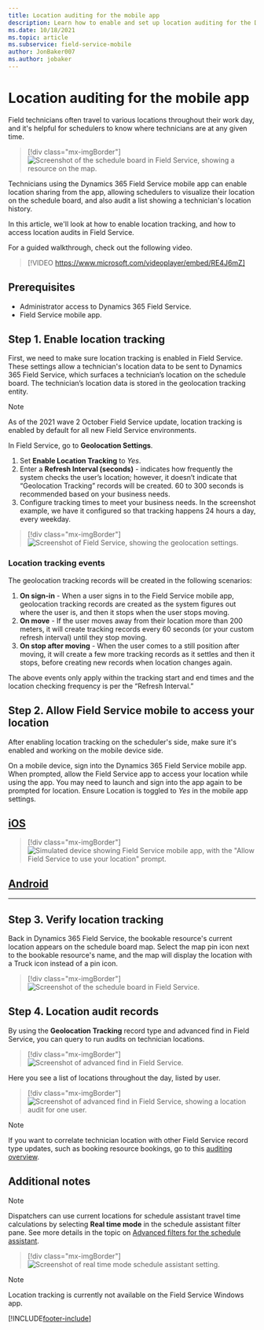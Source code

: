 ```yaml
---
title: Location auditing for the mobile app
description: Learn how to enable and set up location auditing for the Dynamics 365 Field Service mobile app.
ms.date: 10/18/2021
ms.topic: article
ms.subservice: field-service-mobile
author: JonBaker007
ms.author: jobaker
---
```


# Location auditing for the mobile app

Field technicians often travel to various locations throughout their work day, and it's helpful for schedulers to know where technicians are at any given time.

> [!div class="mx-imgBorder"]
> ![Screenshot of the schedule board in Field Service, showing a resource on the map.](./media/mobile-2020-location-auditing-schedule-board.png)

Technicians using the Dynamics 365 Field Service mobile app can enable location sharing from the app, allowing schedulers to visualize their location on the schedule board, and also audit a list showing a technician's location history.

In this article, we'll look at how to enable location tracking, and how to access location audits in Field Service.

For a guided walkthrough, check out the following video.

> [!VIDEO https://www.microsoft.com/videoplayer/embed/RE4J6mZ]

## Prerequisites

- Administrator access to Dynamics 365 Field Service.
- Field Service mobile app.

## Step 1. Enable location tracking

First, we need to make sure location tracking is enabled in Field Service. These settings allow a technician's location data to be sent to Dynamics 365 Field Service, which surfaces a technician’s location on the schedule board. The technician’s location data is stored in the geolocation tracking entity.

> [!Note]
> As of the 2021 wave 2 October Field Service update, location tracking is enabled by default for all new Field Service environments.


In Field Service, go to **Geolocation Settings**.

1. Set **Enable Location Tracking**  to *Yes*.
2. Enter a **Refresh Interval (seconds)** - indicates how frequently the system checks the user’s location; however, it doesn’t indicate that “Geolocation Tracking” records will be created. 60 to 300 seconds is recommended based on your business needs.
3. Configure tracking times to meet your business needs. In the screenshot example, we have it configured so that tracking happens 24 hours a day, every weekday.

> [!div class="mx-imgBorder"]
> ![Screenshot of Field Service, showing the geolocation settings.](./media/mobile-location-geolocation-settings.png)

### Location tracking events

The geolocation tracking records will be created in the following scenarios:

1. **On sign-in** - When a user signs in to the Field Service mobile app, geolocation tracking records are created as the system figures out where the user is, and then it stops when the user stops moving. 
2. **On move** - If the user moves away from their location more than 200 meters, it will create tracking records every 60 seconds (or your custom refresh interval) until they stop moving.
3. **On stop after moving** - When the user comes to a still position after moving, it will create a few more tracking records as it settles and then it stops, before creating new records when location changes again.

The above events only apply within the tracking start and end times and the location checking frequency is per the “Refresh Interval.”

## Step 2. Allow Field Service mobile to access your location

After enabling location tracking on the scheduler's side, make sure it's enabled and working on the mobile device side.

On a mobile device, sign into the Dynamics 365 Field Service mobile app. When prompted, allow the Field Service app to access your location while using the app. You may need to launch and sign into the app again to be prompted for location. Ensure Location is toggled to *Yes* in the mobile app settings.

## [iOS](#tab/iOS)
> [!div class="mx-imgBorder"]
> ![Simulated device showing Field Service mobile app, with the "Allow Field Service to use your location" prompt.](./media/mobile-2020-location-auditing-enable.png)

## [Android](#tab/Android)


---



## Step 3. Verify location tracking

Back in Dynamics 365 Field Service, the bookable resource's current location appears on the schedule board map. Select the map pin icon next to the bookable resource's name, and the map will display the location with a Truck icon instead of a pin icon.

> [!div class="mx-imgBorder"]
> ![Screenshot of the schedule board in Field Service.](./media/mobile-2020-location-auditing-schedule-board.png)

## Step 4. Location audit records

By using the **Geolocation Tracking** record type and advanced find in Field Service, you can query to run audits on technician locations.

> [!div class="mx-imgBorder"]
> ![Screenshot of advanced find in Field Service.](./media/mobile-location-geolocation-tracking-entity-advance-find.png)

Here you see a list of locations throughout the day, listed by user.

> [!div class="mx-imgBorder"]
> ![Screenshot of advanced find in Field Service, showing a location audit for one user.](./media/mobile-location-geolocation-tracking-results.png)

> [!Note]
> If you want to correlate technician location with other Field Service record type updates, such as booking resource bookings, go to this [auditing overview](/power-platform/admin/audit-data-user-activity).  

## Additional notes

> [!Note]
> Dispatchers can use current locations for schedule assistant travel time calculations by selecting **Real time mode** in the schedule assistant filter pane. See more details in the topic on [Advanced filters for the schedule assistant](schedule-assistant-advanced-filters.md).

> [!div class="mx-imgBorder"]
> ![Screenshot of real time mode schedule assistant setting.](./media/mobile-geofence-real-time-location-filter.png)

> [!Note]
> Location tracking is currently not available on the Field Service Windows app.

[!INCLUDE[footer-include](../includes/footer-banner.md)]
